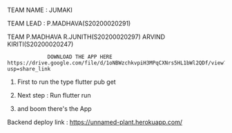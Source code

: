 TEAM NAME : JUMAKI

TEAM LEAD : P.MADHAVA(S20200020291)

TEAM
P.MADHAVA
R.JUNITH(S20200020297)
ARVIND KIRITI(S20200020247)


                 DOWNLOAD THE APP HERE  https://drive.google.com/file/d/1oNBWzchkvpiH3MPqCXNrs5HL1bWl2QDf/view?usp=share_link




1) First to run the type flutter pub get

2) Next step : Run flutter run 
3) and boom there's the App

Backend deploy link : https://unnamed-plant.herokuapp.com/

